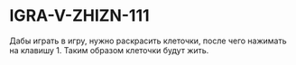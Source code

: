 # IGRA-V-ZHIZN-111
Дабы играть в игру, нужно раскрасить клеточки, после чего нажимать на клавишу 1. Таким образом клеточки будут жить.
